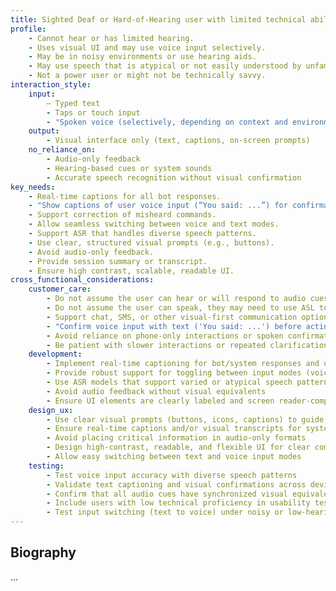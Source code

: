 ```yaml
---
title: Sighted Deaf or Hard-of-Hearing user with limited technical ability
profile:
    - Cannot hear or has limited hearing. 
    - Uses visual UI and may use voice input selectively. 
    - May be in noisy environments or use hearing aids. 
    - May use speech that is atypical or not easily understood by unfamiliar listeners. 
    - Not a power user or might not be technically savvy. 
interaction_style: 
    input:
        – Typed text 
        - Taps or touch input 
        - "Spoken voice (selectively, depending on context and environment – may switch inputs)"
    output:
        - Visual interface only (text, captions, on-screen prompts) 
    no_reliance_on:
        - Audio-only feedback 
        - Hearing-based cues or system sounds 
        - Accurate speech recognition without visual confirmation 
key_needs:
    - Real-time captions for all bot responses. 
    - "Show captions of user voice input (“You said: ...”) for confirmation."
    - Support correction of misheard commands. 
    - Allow seamless switching between voice and text modes. 
    - Support ASR that handles diverse speech patterns. 
    - Use clear, structured visual prompts (e.g., buttons). 
    - Avoid audio-only feedback. 
    - Provide session summary or transcript. 
    - Ensure high contrast, scalable, readable UI.
cross_functional_considerations:
    customer_care:
        - Do not assume the user can hear or will respond to audio cues 
        - Do not assume the user can speak, they may need to use ASL to communicate 
        - Support chat, SMS, or other visual-first communication options 
        - "Confirm voice input with text ('You said: ...') before acting" 
        - Avoid reliance on phone-only interactions or spoken confirmations 
        - Be patient with slower interactions or repeated clarification needs 
    development:
        - Implement real-time captioning for bot/system responses and user voice input 
        - Provide robust support for toggling between input modes (voice to text) 
        - Use ASR models that support varied or atypical speech patterns 
        - Avoid audio feedback without visual equivalents 
        - Ensure UI elements are clearly labeled and screen reader-compatible if needed 
    design_ux:
        - Use clear visual prompts (buttons, icons, captions) to guide interaction 
        - Ensure real-time captions and/or visual transcripts for system messages 
        - Avoid placing critical information in audio-only formats 
        - Design high-contrast, readable, and flexible UI for clear comprehension 
        - Allow easy switching between text and voice input modes 
    testing:
        - Test voice input accuracy with diverse speech patterns 
        - Validate text captioning and visual confirmations across devices 
        - Confirm that all audio cues have synchronized visual equivalents 
        - Include users with low technical proficiency in usability testing 
        - Test input switching (text to voice) under noisy or low-hearing conditions 
---
```


## Biography
...